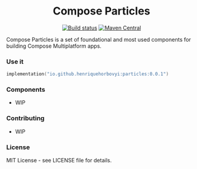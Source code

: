 <h1 align="center">Compose Particles</h1>

<p align="center">
<a href="https://github.com/henriquehorbovyi/particles/actions/workflows/pipeline.yml"><img src="https://github.com/henriquehorbovyi/particles/actions/workflows/pipeline.yml/badge.svg" alt="Build status"></a>
<a href="https://search.maven.org/artifact/io.github.henriquehorbovyi/particles"><img src="https://img.shields.io/maven-central/v/io.github.henriquehorbovyi/particles.svg?label=Maven%20Central" alt="Maven Central"></a>

Compose Particles is a set of foundational and most used components for building Compose Multiplatform apps.

### Use it
```kotlin
implementation("io.github.henriquehorbovyi:particles:0.0.1")
```

### Components
- WIP

### Contributing
- WIP

### License 
MIT License - see LICENSE file for details.
